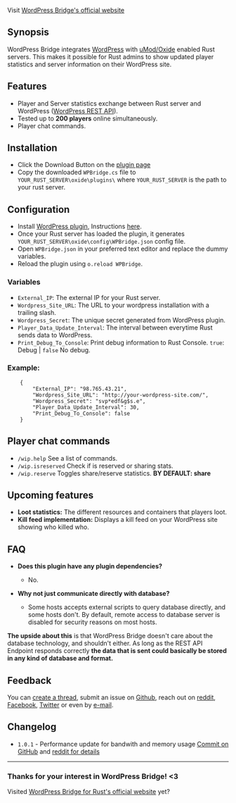 
Visit [WordPress Bridge's official website](https://wpbridge.danlevi.no/)

## Synopsis

WordPress Bridge integrates [WordPress](https://wordpress.org/) with [uMod/Oxide](https://umod.org/games/rust) enabled Rust servers. This makes it possible for Rust admins to show updated player statistics and server information on their WordPress site.

## Features

+ Player and Server statistics exchange between Rust server and WordPress ([WordPress REST API](https://developer.wordpress.com/docs/api/)).
+ Tested up to **200 players** online simultaneously.
+ Player chat commands.


## Installation

+ Click the Download Button on the [plugin page](https://umod.org/plugins/wordpress-bridge#content)
+ Copy the downloaded `WPBridge.cs` file to `YOUR_RUST_SERVER\oxide\plugins\` where `YOUR_RUST_SERVER` is the path to your rust server.

## Configuration

+ Install [WordPress plugin](https://wordpress.org/plugins/wpbridge-for-rust/), Instructions [here](https://github.com/Dan-Levi/wpbridge-wordpress).
+ Once your Rust server has loaded the plugin, it generates `YOUR_RUST_SERVER\oxide\config\WPBridge.json` config file.
+ Open `WPBridge.json` in your preferred text editor and replace the dummy variables.
+ Reload the plugin using `o.reload WPBridge`.

### Variables
+ `External_IP`: The external IP for your Rust server.
+ `Wordpress_Site_URL`: The URL to your wordpress installation with a trailing slash.
+ `Wordpress_Secret`: The unique secret generated from WordPress plugin.
+ `Player_Data_Update_Interval`: The interval between everytime Rust sends data to WordPress.
+ `Print_Debug_To_Console`: Print debug information to Rust Console. `true`: Debug | `false` No debug.


### Example:

        {
            "External_IP": "98.765.43.21",
            "Wordpress_Site_URL": "http://your-wordpress-site.com/",
            "Wordpress_Secret": "svp*edf&g$s.e",
            "Player_Data_Update_Interval": 30,
            "Print_Debug_To_Console": false
        }

## Player chat commands

+ `/wip.help` See a list of commands.
+ `/wip.isreserved` Check if is reserved or sharing stats.
+ `/wip.reserve` Toggles share/reserve statistics. **BY DEFAULT: share**


## Upcoming features

+ **Loot statistics:** The different resources and containers that players loot.
+ **Kill feed implementation:** Displays a kill feed on your WordPress site showing who killed who.

## FAQ
+ **Does this plugin have any plugin dependencies?**
  + No.
+ **Why not just communicate directly with database?**
  
  + Some hosts accepts external scripts to query database directly, and some hosts don't.
  By default, remote access to database server is disabled for security reasons on most hosts.

**The upside about this** is that WordPress Bridge doesn't care about the database technology, and shouldn't either. As long as the REST API Endpoint responds correctly **the data that is sent could basically be stored in any kind of database and format.**


## Feedback
You can [create a thread](https://umod.org/community/wordpress-bridge/thread/create), submit an issue on [Github](https://github.com/Dan-Levi), reach out on [reddit](https://www.reddit.com/user/Danbannan), [Facebook](https://www.facebook.com/danlevi.no/), [Twitter](https://twitter.com/DanLeviH) or even by [e-mail](danbannan@gmail.com).

## Changelog
+ `1.0.1` - Performance update for bandwith and memory usage [Commit on GitHub](https://github.com/Dan-Levi/wpbridge-rust/commit/377b3347d0c9a9e853d30f632ce5019466ea95aa)  and [reddit for details](https://www.reddit.com/r/playrustadmin/comments/q3tw6h/wordpress_integration_plugin_update_101/)

---

### **Thanks** for your interest in WordPress Bridge! <3
Visited [WordPress Bridge for Rust's official website](https://wpbridge.danlevi.no/) yet?